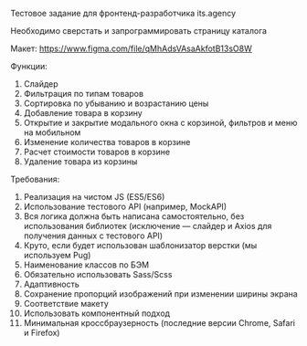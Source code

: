 Тестовое задание для фронтенд-разработчика its.agency

Необходимо сверстать и запрограммировать страницу каталога

Макет: https://www.figma.com/file/qMhAdsVAsaAkfotB13sO8W

Функции:
1. Слайдер
2. Фильтрация по типам товаров
3. Сортировка по убыванию и возрастанию цены
4. Добавление товара в корзину
5. Открытие и закрытие модального окна с корзиной, фильтров и меню на мобильном
6. Изменение количества товаров в корзине
7. Расчет стоимости товаров в корзине
8. Удаление товара из корзины


Требования:
1. Реализация на чистом JS (ES5/ES6)
2. Использование тестового API (например, MockAPI)
3. Вся логика должна быть написана самостоятельно, без использования библиотек (исключение — слайдер и Axios для получения данных с тестового API)
4. Круто, если будет использован шаблонизатор верстки (мы используем Pug)
5. Наименование классов по БЭМ
6. Обязательно использовать Sass/Scss
7. Адаптивность
8. Сохранение пропорций изображений при изменении ширины экрана
9. Соответствие макету
10. Использовать компонентный подход
11. Минимальная кроссбраузерность (последние версии Chrome, Safari и Firefox)

